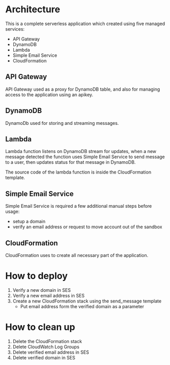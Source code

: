# Architecture

This is a complete serverless application which created using five managed services:
 - API Gateway
 - DynamoDB
 - Lambda
 - Simple Email Service
 - CloudFormation

## API Gateway

API Gateway used as a proxy for DynamoDB table, and also for managing access to the application using an apikey.

## DynamoDB

DynamoDb used for storing and streaming messages. 

## Lambda

Lambda function listens on DynamoDB stream for updates, when a new message detected the function uses Simple Email Service to send message to a user, then updates status for that message in DynamoDB.

The source code of the lambda function is inside the CloudFormation template.

## Simple Email Service

Simple Email Service is required a few additional manual steps before usage:
 - setup a domain
 - verify an email address or request to move account out of the sandbox

## CloudFormation

CloudFormation uses to create all necessary part of the application.

# How to deploy

1. Verify a new domain in SES
1. Verify a new email address in SES
1. Create a new CloudFormation stack using the send_message template
   - Put email address form the verified domain as a parameter 

# How to clean up
1. Delete the CloudFormation stack
1. Delete CloudWatch Log Groups
1. Delete verified email address in SES
1. Delete verified domain in SES